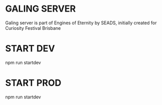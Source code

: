 # GALING SERVER
Galing server is part of Engines of Eternity by SEADS, initially created for Curiosity Festival Brisbane

# START DEV
npm run startdev

# START PROD
npm run startdev



